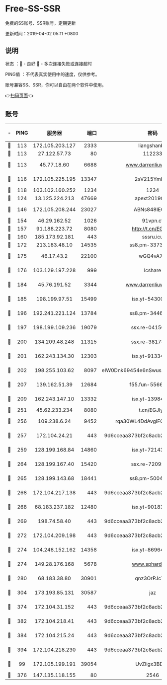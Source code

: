 # Free-SS-SSR

免费的SS账号、SSR账号，定期更新

更新时间：2019-04-02 05:11 +0800

## 说明

状态     ：🙂 - 良好 🙁 - 多次连接失败或连接超时

PING值   ：不代表真实使用中的速度，仅供参考。

账号兼容SS、SSR，你可以自由在两个软件中使用。

👉[扫码页面](https://liesauer.github.io/Free-SS-SSR/)👈

## 账号

|-|PING|服务器|端口|密码|加密方式|区域|
|:----:|:----:|:-----:|-----:|:----:|:----:|:----:|
|🙂|113|172.105.203.127|2333|liangshanbo|chacha20|JP|
|🙂|113|27.122.57.73|80|112233|chacha20|CN|
|🙂|113|45.77.18.60|6688|www.darrenliuwei.com|aes-256-cfb|JP|
|🙂|116|172.105.225.195|13347|2sV215YmlGvf|aes-256-cfb|JP|
|🙂|118|103.102.160.252|1234|1234|rc4-md5|JP|
|🙂|124|13.125.224.213|47669|apext2019001|chacha20|KR|
|🙂|146|172.105.208.244|23027|ABNs848IEOQh|aes-256-cfb|JP|
|🙂|154|46.29.162.52|1026|91vpn.cf|rc4-md5|RU|
|🙂|157|91.188.223.72|8080|http://t.cn/EGJIyrl|rc4-md5|RU|
|🙂|160|185.173.92.181|443|sssru.icu|rc4-md5|RU|
|🙂|172|213.183.48.10|14535|ss8.pm-33736221|rc4-md5|RU|
|🙂|175|46.17.43.2|22100|wGQ4vA7D|aes-256-gcm|RU|
|🙂|176|103.129.197.228|999|lcshare|aes-256-cfb|CN|
|🙂|184|45.76.191.52|3344|www.darrenliuwei.com|aes-256-cfb|AU|
|🙂|185|198.199.97.51|15499|isx.yt-54300855|aes-256-cfb|US|
|🙂|196|192.241.221.124|13784|ss8.pm-34461522|aes-256-cfb|US|
|🙂|197|198.199.109.236|19079|ssx.re-04150237|aes-256-cfb|US|
|🙂|200|134.209.48.248|11315|ssx.re-38173894|aes-256-cfb|US|
|🙂|201|162.243.134.30|12303|isx.yt-91334852|aes-256-cfb|US|
|🙂|202|198.255.103.62|8097|eIW0Dnk69454e6nSwuspv9DmS201tQ0D|aes-256-cfb|US|
|🙂|207|139.162.51.39|12684|f55.fun-55660117|aes-256-cfb|SG|
|🙂|209|162.243.147.10|13332|isx.yt-13984444|aes-256-cfb|US|
|🙂|251|45.62.233.234|8080|t.cn/EGJIyrl|rc4-md5|CA|
|🙂|256|109.238.6.24|9452|rqa30WL4DdAvgIFG6Fs3znzTa|aes-256-cfb|FR|
|🙂|257|172.104.24.21|443|9d6cceaa373bf2c8acb22e60b6a58be6|aes-256-cfb|US|
|🙂|259|128.199.168.84|14860|isx.yt-72143109|aes-256-cfb|SG|
|🙂|264|128.199.167.40|15420|ssx.re-72095229|aes-256-cfb|SG|
|🙂|265|128.199.143.68|18441|ss8.pm-50042831|aes-256-cfb|SG|
|🙂|268|172.104.217.138|443|9d6cceaa373bf2c8acb22e60b6a58be6|aes-256-cfb|US|
|🙂|268|68.183.237.182|12480|isx.yt-90183318|aes-256-cfb|SG|
|🙂|269|198.74.58.40|443|9d6cceaa373bf2c8acb22e60b6a58be6|aes-256-cfb|US|
|🙂|272|172.104.209.198|443|9d6cceaa373bf2c8acb22e60b6a58be6|aes-256-cfb|US|
|🙂|274|104.248.152.162|14358|isx.yt-86964807|aes-256-cfb|SG|
|🙂|274|149.28.176.168|5678|www.sphard.com|aes-256-cfb|SG|
|🙂|280|68.183.38.80|30901|qnz3OrPJc7Tk|aes-256-cfb|GB|
|🙂|304|173.193.85.131|30587|jaz|aes-256-cfb|US|
|🙂|374|172.104.31.152|443|9d6cceaa373bf2c8acb22e60b6a58be6|aes-256-cfb|US|
|🙂|382|172.104.218.41|443|9d6cceaa373bf2c8acb22e60b6a58be6|aes-256-cfb|US|
|🙂|384|172.104.215.24|443|9d6cceaa373bf2c8acb22e60b6a58be6|aes-256-cfb|US|
|🙂|394|172.104.218.230|443|9d6cceaa373bf2c8acb22e60b6a58be6|aes-256-cfb|US|
|🙂|99|172.105.199.191|39054|UvZligx3BDaG|aes-256-cfb|JP|
|🙁|376|147.135.118.155|80|2546|chacha20|US|
